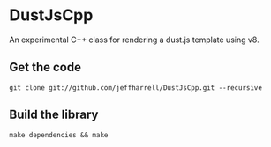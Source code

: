 # DustJsCpp

An experimental C++ class for rendering a dust.js template using v8.


## Get the code
```
git clone git://github.com/jeffharrell/DustJsCpp.git --recursive
```


## Build the library
```
make dependencies && make
```
